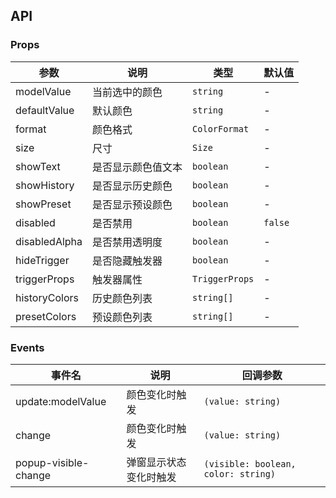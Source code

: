## API

### Props

| 参数          | 说明               | 类型           | 默认值  |
| ------------- | ------------------ | -------------- | ------- |
| modelValue    | 当前选中的颜色     | `string`       | -       |
| defaultValue  | 默认颜色           | `string`       | -       |
| format        | 颜色格式           | `ColorFormat`  | -       |
| size          | 尺寸               | `Size`         | -       |
| showText      | 是否显示颜色值文本 | `boolean`      | -       |
| showHistory   | 是否显示历史颜色   | `boolean`      | -       |
| showPreset    | 是否显示预设颜色   | `boolean`      | -       |
| disabled      | 是否禁用           | `boolean`      | `false` |
| disabledAlpha | 是否禁用透明度     | `boolean`      | -       |
| hideTrigger   | 是否隐藏触发器     | `boolean`      | -       |
| triggerProps  | 触发器属性         | `TriggerProps` | -       |
| historyColors | 历史颜色列表       | `string[]`     | -       |
| presetColors  | 预设颜色列表       | `string[]`     | -       |

### Events

| 事件名               | 说明                   | 回调参数                            |
| -------------------- | ---------------------- | ----------------------------------- |
| update:modelValue    | 颜色变化时触发         | `(value: string)`                   |
| change               | 颜色变化时触发         | `(value: string)`                   |
| popup-visible-change | 弹窗显示状态变化时触发 | `(visible: boolean, color: string)` |
